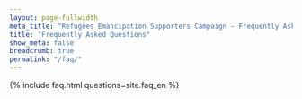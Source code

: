 ```yaml
---
layout: page-fullwidth
meta_title: "Refugees Emancipation Supporters Campaign - Frequently Asked Questions"
title: "Frequently Asked Questions"
show_meta: false
breadcrumb: true
permalink: "/faq/"
---
```


{% include faq.html questions=site.faq_en %}
